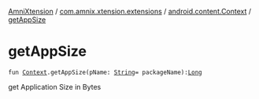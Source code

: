 [AmniXtension](../../index.md) / [com.amnix.xtension.extensions](../index.md) / [android.content.Context](index.md) / [getAppSize](./get-app-size.md)

# getAppSize

`fun `[`Context`](https://developer.android.com/reference/android/content/Context.html)`.getAppSize(pName: `[`String`](https://kotlinlang.org/api/latest/jvm/stdlib/kotlin/-string/index.html)` = packageName): `[`Long`](https://kotlinlang.org/api/latest/jvm/stdlib/kotlin/-long/index.html)

get Application Size in Bytes

